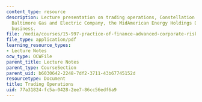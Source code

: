 ```yaml
---
content_type: resource
description: Lecture presentation on trading operations, Constellation Energy, the
  Baltimore Gas and Electric Company, the MidAmerican Energy Holdings Deal, and trading
  business.
file: /media/courses/15-997-practice-of-finance-advanced-corporate-risk-management-spring-2009/77a31824fc5a04282ee786cc56edf6a9_MIT15_997s09_lec03_3.pdf
file_type: application/pdf
learning_resource_types:
- Lecture Notes
ocw_type: OCWFile
parent_title: Lecture Notes
parent_type: CourseSection
parent_uid: b6030642-2248-7df2-3711-43b67745152d
resourcetype: Document
title: Trading Operations
uid: 77a31824-fc5a-0428-2ee7-86cc56edf6a9
---
```

